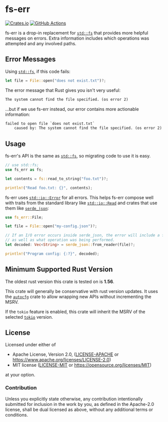 <!--
	This readme is created with https://github.com/livioribeiro/cargo-readme

	Edit `src/lib.rs` and use `cargo readme > README.md` to update it.
-->

# fs-err

[![Crates.io](https://img.shields.io/crates/v/fs-err.svg)](https://crates.io/crates/fs-err)
[![GitHub Actions](https://github.com/andrewhickman/fs-err/workflows/CI/badge.svg)](https://github.com/andrewhickman/fs-err/actions?query=workflow%3ACI)

fs-err is a drop-in replacement for [`std::fs`][std::fs] that provides more
helpful messages on errors. Extra information includes which operations was
attempted and any involved paths.

## Error Messages

Using [`std::fs`][std::fs], if this code fails:

```rust
let file = File::open("does not exist.txt")?;
```

The error message that Rust gives you isn't very useful:

```txt
The system cannot find the file specified. (os error 2)
```

...but if we use fs-err instead, our error contains more actionable information:

```txt
failed to open file `does not exist.txt`
    caused by: The system cannot find the file specified. (os error 2)
```

## Usage

fs-err's API is the same as [`std::fs`][std::fs], so migrating code to use it is easy.

```rust
// use std::fs;
use fs_err as fs;

let contents = fs::read_to_string("foo.txt")?;

println!("Read foo.txt: {}", contents);

```

fs-err uses [`std::io::Error`][std::io::Error] for all errors. This helps fs-err
compose well with traits from the standard library like
[`std::io::Read`][std::io::Read] and crates that use them like
[`serde_json`][serde_json]:

```rust
use fs_err::File;

let file = File::open("my-config.json")?;

// If an I/O error occurs inside serde_json, the error will include a file path
// as well as what operation was being performed.
let decoded: Vec<String> = serde_json::from_reader(file)?;

println!("Program config: {:?}", decoded);

```

[std::fs]: https://doc.rust-lang.org/stable/std/fs/
[std::io::Error]: https://doc.rust-lang.org/stable/std/io/struct.Error.html
[std::io::Read]: https://doc.rust-lang.org/stable/std/io/trait.Read.html
[serde_json]: https://crates.io/crates/serde_json

## Minimum Supported Rust Version

The oldest rust version this crate is tested on is **1.56**.

This crate will generally be conservative with rust version updates. It uses the [`autocfg`](https://crates.io/crates/autocfg) crate to allow wrapping new APIs without incrementing the MSRV.

If the `tokio` feature is enabled, this crate will inherit the MSRV of the selected [`tokio`](https://crates.io/crates/tokio) version.

## License

Licensed under either of

* Apache License, Version 2.0, ([LICENSE-APACHE](LICENSE-APACHE) or https://www.apache.org/licenses/LICENSE-2.0)
* MIT license ([LICENSE-MIT](LICENSE-MIT) or https://opensource.org/licenses/MIT)

at your option.

### Contribution

Unless you explicitly state otherwise, any contribution intentionally
submitted for inclusion in the work by you, as defined in the Apache-2.0
license, shall be dual licensed as above, without any additional terms or
conditions.
